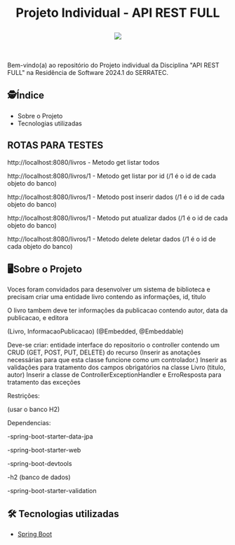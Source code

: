 <h1 align="center">
    
Projeto Individual - API REST FULL


<img src="https://miro.medium.com/v2/resize:fit:600/1*ljHUhFnaBissdRBe7DIo6g.png">
</h1>
</div>
</br>
  <p> Bem-vindo(a) ao repositório do Projeto individual da  Disciplina "API REST FULL" na Residência de Software 2024.1 do SERRATEC.</p>


## :detective:Índice

<ul>
    <li>Sobre o Projeto</li>
    <li>Tecnologias utilizadas</li>
</ul>




## ROTAS PARA TESTES
http://localhost:8080/livros - Metodo get listar todos


http://localhost:8080/livros/1 - Metodo get listar por id (/1 é o id  de cada objeto do banco)


http://localhost:8080/livros/1 - Metodo post inserir dados (/1 é o id  de cada objeto do banco)


http://localhost:8080/livros/1 - Metodo put atualizar dados (/1 é o id  de cada objeto do banco)


http://localhost:8080/livros/1 - Metodo delete deletar dados (/1 é o id  de cada objeto do banco)




## :desktop_computer:Sobre o Projeto

Voces foram convidados para desenvolver um sistema de biblioteca e precisam criar uma entidade livro contendo as informações, id, titulo

O livro tambem deve ter informações da publicacao contendo autor, data da publicacao, e editora

(Livro, InformacaoPublicacao) (@Embedded, @Embeddable)

Deve-se criar:
entidade
interface do repositorio
o controller contendo um CRUD (GET, POST, PUT, DELETE) do recurso (Inserir as anotações necessárias para que esta classe funcione como um controlador.)
Inserir as validações para tratamento dos campos obrigatórios na classe Livro (titulo, autor)
Inserir a classe de ControllerExceptionHandler e ErroResposta para tratamento das exceções



 
Restrições:

(usar o banco H2)


Dependencias:


-spring-boot-starter-data-jpa


-spring-boot-starter-web


-spring-boot-devtools


-h2 (banco de dados)


-spring-boot-starter-validation



## :hammer_and_wrench: Tecnologias utilizadas

- [Spring Boot]([https://dbeaver.io/download/](https://spring.io/projects/spring-boot))





